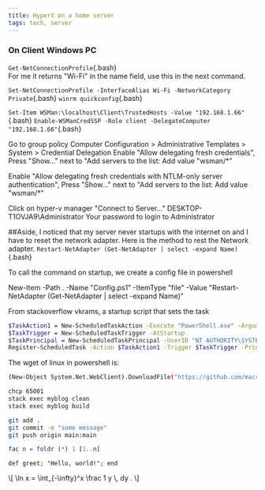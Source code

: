 ```yaml
---
title: HyperV on a home server
tags: tech, server
---
```


### On Client Windows PC

`Get-NetConnectionProfile`{.bash}  
For me it returns "Wi-Fi" in the name field, use this in the next command.

`Set-NetConnectionProfile -InterfaceAlias Wi-Fi -NetworkCategory Private`{.bash}
`winrm quickconfig`{.bash}

`Set-Item WSMan:\localhost\Client\TrustedHosts -Value "192.168.1.66"`{.bash}
`Enable-WSManCredSSP -Role client -DelegateComputer "192.168.1.66"`{.bash}


Go to group policy
Computer Configuration > Administrative Templates > System > Credential Delegation
Enable "Allow delegating fresh credentials", Press "Show..." next to "Add servers to the list:
Add value "wsman/*"

Enable "Allow delegating fresh credentials with NTLM-only server authentication", Press "Show..." next to "Add servers to the list:
Add value "wsman/*"

Click on hyper-v manager "Connect to Server..."
DESKTOP-T1OVJA9\Administrator
Your password to login to Administrator 

##Aside, I noticed that my server never startups with the internet on and I have to reset the network adapter.
Here is the method to rest the Network adapter.
`Restart-NetAdapter (Get-NetAdapter | select -expand Name)`{.bash}

To call the command on startup, we create a config file in powershell

New-Item -Path . -Name "Config.ps1" -ItemType "file" -Value "Restart-NetAdapter (Get-NetAdapter | select -expand Name)"

From stackoverflow vkrams, a startup script that sets the task

```bash
$TaskAction1 = New-ScheduledTaskAction -Execute "PowerShell.exe" -Argument "-ExecutionPolicy Bypass -File Config.ps1"
$TaskTrigger = New-ScheduledTaskTrigger -AtStartup
$TaskPrincipal = New-ScheduledTaskPrincipal -UserID "NT AUTHORITY\SYSTEM" -LogonType ServiceAccount -RunLevel Highest
Register-ScheduledTask -Action $TaskAction1 -Trigger $TaskTrigger -Principal $TaskPrincipal -TaskName "Config" -Description "Config Script"
```

The wget of linux in powershell is:
```bash
(New-Object System.Net.WebClient).DownloadFile("https://github.com/macchrome/winchrome/releases/download/v92.0.4515.107-r885287-Win64/92.0.4515.107_ungoogled_mini_installer.exe", "ChromeSetup.exe")
```


```bash
chcp 65001
stack exec myblog clean
stack exec myblog build
```

```bash
git add .
git commit -m "some message"
git push origin main:main
```



``` haskell
fac n = foldr (*) 1 [1..n]
```

```{.ruby .numberLines}
def greet; "Hello, world!"; end
```
\\[ \\ln x = \\int_{-\\infty}^x \\frac 1 y \\, dy . \\]